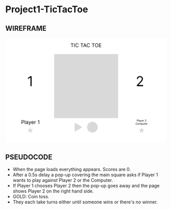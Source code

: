 # Project1-TicTacToe

## WIREFRAME

![My Wireframe](wireframe.jpg)

## PSEUDOCODE
- When the page loads everything appears. Scores are 0.
- After a 0.5s delay a pop-up covering the main square asks if Player 1 wants 
  to play against Player 2 or the Computer.
- If Player 1 chooses Player 2 then the pop-up goes away and the page shows Player 2 
  on the right hand side.
- GOLD: Coin toss.
- They each take turns either until someone wins or there's no winner.